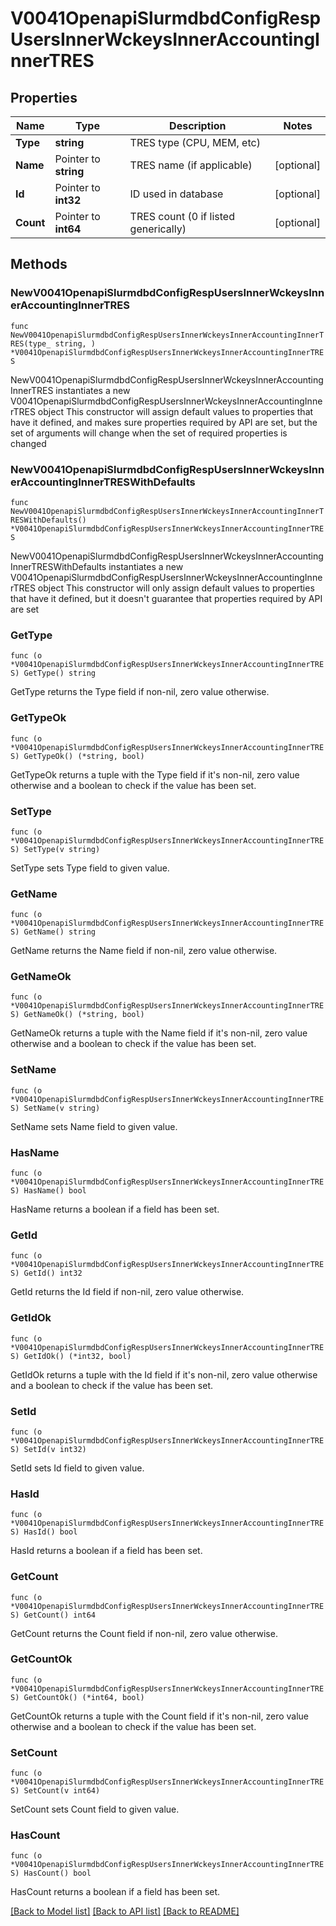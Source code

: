 # V0041OpenapiSlurmdbdConfigRespUsersInnerWckeysInnerAccountingInnerTRES

## Properties

Name | Type | Description | Notes
------------ | ------------- | ------------- | -------------
**Type** | **string** | TRES type (CPU, MEM, etc) | 
**Name** | Pointer to **string** | TRES name (if applicable) | [optional] 
**Id** | Pointer to **int32** | ID used in database | [optional] 
**Count** | Pointer to **int64** | TRES count (0 if listed generically) | [optional] 

## Methods

### NewV0041OpenapiSlurmdbdConfigRespUsersInnerWckeysInnerAccountingInnerTRES

`func NewV0041OpenapiSlurmdbdConfigRespUsersInnerWckeysInnerAccountingInnerTRES(type_ string, ) *V0041OpenapiSlurmdbdConfigRespUsersInnerWckeysInnerAccountingInnerTRES`

NewV0041OpenapiSlurmdbdConfigRespUsersInnerWckeysInnerAccountingInnerTRES instantiates a new V0041OpenapiSlurmdbdConfigRespUsersInnerWckeysInnerAccountingInnerTRES object
This constructor will assign default values to properties that have it defined,
and makes sure properties required by API are set, but the set of arguments
will change when the set of required properties is changed

### NewV0041OpenapiSlurmdbdConfigRespUsersInnerWckeysInnerAccountingInnerTRESWithDefaults

`func NewV0041OpenapiSlurmdbdConfigRespUsersInnerWckeysInnerAccountingInnerTRESWithDefaults() *V0041OpenapiSlurmdbdConfigRespUsersInnerWckeysInnerAccountingInnerTRES`

NewV0041OpenapiSlurmdbdConfigRespUsersInnerWckeysInnerAccountingInnerTRESWithDefaults instantiates a new V0041OpenapiSlurmdbdConfigRespUsersInnerWckeysInnerAccountingInnerTRES object
This constructor will only assign default values to properties that have it defined,
but it doesn't guarantee that properties required by API are set

### GetType

`func (o *V0041OpenapiSlurmdbdConfigRespUsersInnerWckeysInnerAccountingInnerTRES) GetType() string`

GetType returns the Type field if non-nil, zero value otherwise.

### GetTypeOk

`func (o *V0041OpenapiSlurmdbdConfigRespUsersInnerWckeysInnerAccountingInnerTRES) GetTypeOk() (*string, bool)`

GetTypeOk returns a tuple with the Type field if it's non-nil, zero value otherwise
and a boolean to check if the value has been set.

### SetType

`func (o *V0041OpenapiSlurmdbdConfigRespUsersInnerWckeysInnerAccountingInnerTRES) SetType(v string)`

SetType sets Type field to given value.


### GetName

`func (o *V0041OpenapiSlurmdbdConfigRespUsersInnerWckeysInnerAccountingInnerTRES) GetName() string`

GetName returns the Name field if non-nil, zero value otherwise.

### GetNameOk

`func (o *V0041OpenapiSlurmdbdConfigRespUsersInnerWckeysInnerAccountingInnerTRES) GetNameOk() (*string, bool)`

GetNameOk returns a tuple with the Name field if it's non-nil, zero value otherwise
and a boolean to check if the value has been set.

### SetName

`func (o *V0041OpenapiSlurmdbdConfigRespUsersInnerWckeysInnerAccountingInnerTRES) SetName(v string)`

SetName sets Name field to given value.

### HasName

`func (o *V0041OpenapiSlurmdbdConfigRespUsersInnerWckeysInnerAccountingInnerTRES) HasName() bool`

HasName returns a boolean if a field has been set.

### GetId

`func (o *V0041OpenapiSlurmdbdConfigRespUsersInnerWckeysInnerAccountingInnerTRES) GetId() int32`

GetId returns the Id field if non-nil, zero value otherwise.

### GetIdOk

`func (o *V0041OpenapiSlurmdbdConfigRespUsersInnerWckeysInnerAccountingInnerTRES) GetIdOk() (*int32, bool)`

GetIdOk returns a tuple with the Id field if it's non-nil, zero value otherwise
and a boolean to check if the value has been set.

### SetId

`func (o *V0041OpenapiSlurmdbdConfigRespUsersInnerWckeysInnerAccountingInnerTRES) SetId(v int32)`

SetId sets Id field to given value.

### HasId

`func (o *V0041OpenapiSlurmdbdConfigRespUsersInnerWckeysInnerAccountingInnerTRES) HasId() bool`

HasId returns a boolean if a field has been set.

### GetCount

`func (o *V0041OpenapiSlurmdbdConfigRespUsersInnerWckeysInnerAccountingInnerTRES) GetCount() int64`

GetCount returns the Count field if non-nil, zero value otherwise.

### GetCountOk

`func (o *V0041OpenapiSlurmdbdConfigRespUsersInnerWckeysInnerAccountingInnerTRES) GetCountOk() (*int64, bool)`

GetCountOk returns a tuple with the Count field if it's non-nil, zero value otherwise
and a boolean to check if the value has been set.

### SetCount

`func (o *V0041OpenapiSlurmdbdConfigRespUsersInnerWckeysInnerAccountingInnerTRES) SetCount(v int64)`

SetCount sets Count field to given value.

### HasCount

`func (o *V0041OpenapiSlurmdbdConfigRespUsersInnerWckeysInnerAccountingInnerTRES) HasCount() bool`

HasCount returns a boolean if a field has been set.


[[Back to Model list]](../README.md#documentation-for-models) [[Back to API list]](../README.md#documentation-for-api-endpoints) [[Back to README]](../README.md)


